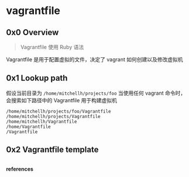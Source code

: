 # vagrantfile

## 0x0 Overview

> Vagrantfile 使用 Ruby 语法

Vagrantfile 是用于配置虚拟的文件，决定了 vagrant 如何创建以及修改虚拟机

## 0x1 Lookup path

假设当前目录为 `/home/mitchellh/projects/foo` 当使用任何 vagrant 命令时，会搜索如下路径中的 Vagrantfile 用于构建虚拟机

```
/home/mitchellh/projects/foo/Vagrantfile
/home/mitchellh/projects/Vagrantfile
/home/mitchellh/Vagrantfile
/home/Vagrantfile
/Vagrantfile
```

## 0x2 Vagrantfile template

```

```



**references**

[^1]:https://developer.hashicorp.com/vagrant/docs/vagrantfile